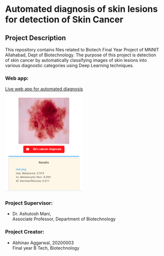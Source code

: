# Automated diagnosis of skin lesions for detection of Skin Cancer

## Project Description

This repository contains files related to Biotech Final Year Project of MNNIT Allahabad, Dept of Biotechnology. The purpose of this project is detection of skin cancer by automatically classifying images of skin lesions into various diagnostic categories using Deep Learning techniques.

### Web app:

[Live web app for automated diagnosis](https://agg-geek.github.io/skincancer/)

<img src="assets/result.png" width="250px" alt="Web app">

### Project Supervisor:

-   Dr. Ashutosh Mani,  
    Associate Professor, Department of Biotechnology

### Project Creator:

-   Abhinav Aggarwal, 20200003  
    Final year B Tech, Biotechnology

